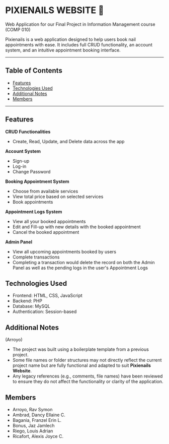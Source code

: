 # PIXIENAILS WEBSITE 🎨
Web Application for our Final Project in Information Management course (COMP 010)

Pixienails is a web application designed to help users book nail appointments with ease. It includes full CRUD functionality, an account system, and an intuitive appointment booking interface.

---

## Table of Contents

- [Features](#features)
- [Technologies Used](#technologies-used)
- [Additional Notes](#additional-notes)
- [Members](#members)

---

## Features

**CRUD Functionalities**
- Create, Read, Update, and Delete data across the app

**Account System**
- Sign-up
- Log-in
- Change Password



**Booking Appointment System**
- Choose from available services
- View total price based on selected services
- Book appointments

**Appointment Logs System**
- View all your booked appointments 
- Edit and Fill-up with new details with the booked appointment
- Cancel the booked appointment 

**Admin Panel**
- View all upcoming appointments booked by users
- Complete transactions 
- Completing a transaction would delete the record on both the Admin Panel as well as the pending logs in the user's Appointment Logs


## Technologies Used

- Frontend: HTML, CSS, JavaScript
- Backend: PHP
- Database: MySQL
- Authentication: Session-based

## Additional Notes 
(Arroyo)
- The project was built using a boilerplate template from a previous project.
- Some file names or folder structures may not directly reflect the current project name but are fully functional and adapted to suit **Pixienails Website**.
- Any legacy references (e.g., comments, file names) have been reviewed to ensure they do not affect the functionality or clarity of the application.

## Members

- Arroyo, Rav Symon
- Ambrad, Dancy Ellaine C.
- Bagania, Franzel Erin L.
- Bonus, Jaz Jamlech
- Riego, Louis Adrian
- Ricafort, Alexis Joyce C.
